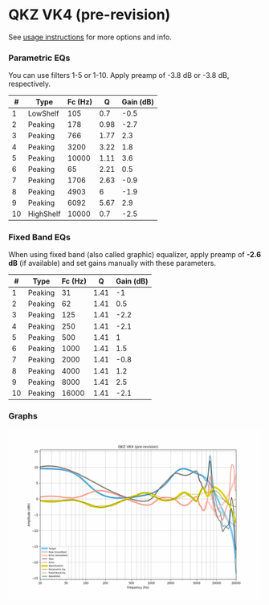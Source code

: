 # QKZ VK4 (pre-revision)
See [usage instructions](https://github.com/jaakkopasanen/AutoEq#usage) for more options and info.

### Parametric EQs
You can use filters 1-5 or 1-10. Apply preamp of -3.8 dB or -3.8 dB, respectively.

|   # | Type      |   Fc (Hz) |    Q |   Gain (dB) |
|-----|-----------|-----------|------|-------------|
|   1 | LowShelf  |       105 | 0.7  |        -0.5 |
|   2 | Peaking   |       178 | 0.98 |        -2.7 |
|   3 | Peaking   |       766 | 1.77 |         2.3 |
|   4 | Peaking   |      3200 | 3.22 |         1.8 |
|   5 | Peaking   |     10000 | 1.11 |         3.6 |
|   6 | Peaking   |        65 | 2.21 |         0.5 |
|   7 | Peaking   |      1706 | 2.63 |        -0.9 |
|   8 | Peaking   |      4903 | 6    |        -1.9 |
|   9 | Peaking   |      6092 | 5.67 |         2.9 |
|  10 | HighShelf |     10000 | 0.7  |        -2.5 |

### Fixed Band EQs
When using fixed band (also called graphic) equalizer, apply preamp of **-2.6 dB** (if available) and set gains manually with these parameters.

|   # | Type    |   Fc (Hz) |    Q |   Gain (dB) |
|-----|---------|-----------|------|-------------|
|   1 | Peaking |        31 | 1.41 |        -1   |
|   2 | Peaking |        62 | 1.41 |         0.5 |
|   3 | Peaking |       125 | 1.41 |        -2.2 |
|   4 | Peaking |       250 | 1.41 |        -2.1 |
|   5 | Peaking |       500 | 1.41 |         1   |
|   6 | Peaking |      1000 | 1.41 |         1.5 |
|   7 | Peaking |      2000 | 1.41 |        -0.8 |
|   8 | Peaking |      4000 | 1.41 |         1.2 |
|   9 | Peaking |      8000 | 1.41 |         2.5 |
|  10 | Peaking |     16000 | 1.41 |        -2.1 |

### Graphs
![](./QKZ%20VK4%20(pre-revision).png)
